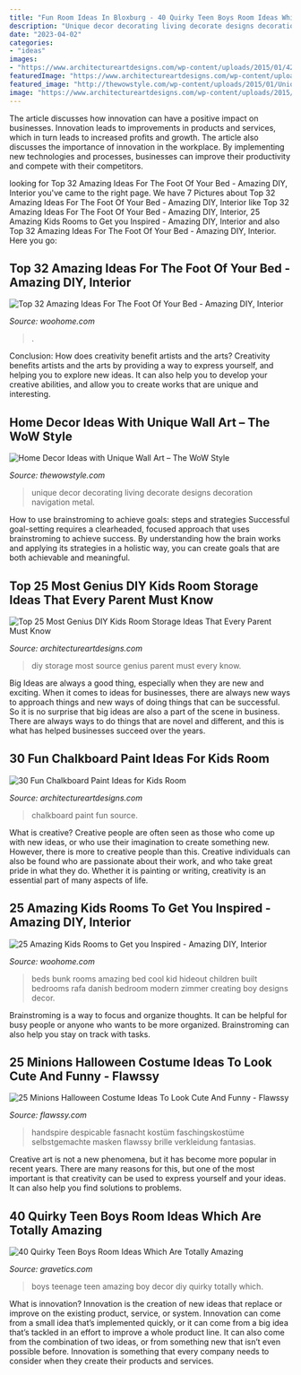 ```yaml
---
title: "Fun Room Ideas In Bloxburg - 40 Quirky Teen Boys Room Ideas Which Are Totally Amazing"
description: "Unique decor decorating living decorate designs decoration navigation metal"
date: "2023-04-02"
categories:
- "ideas"
images:
- "https://www.architectureartdesigns.com/wp-content/uploads/2015/01/421.jpg"
featuredImage: "https://www.architectureartdesigns.com/wp-content/uploads/2015/01/421.jpg"
featured_image: "http://thewowstyle.com/wp-content/uploads/2015/01/Unique-Wall-Art..jpg"
image: "https://www.architectureartdesigns.com/wp-content/uploads/2015/01/421.jpg"
---
```



The article discusses how innovation can have a positive impact on businesses. Innovation leads to improvements in products and services, which in turn leads to increased profits and growth. The article also discusses the importance of innovation in the workplace. By implementing new technologies and processes, businesses can improve their productivity and compete with their competitors.

	

		
looking for Top 32 Amazing Ideas For The Foot Of Your Bed - Amazing DIY, Interior you've came to the right page. We have 7 Pictures about Top 32 Amazing Ideas For The Foot Of Your Bed - Amazing DIY, Interior like Top 32 Amazing Ideas For The Foot Of Your Bed - Amazing DIY, Interior, 25 Amazing Kids Rooms to Get you Inspired - Amazing DIY, Interior and also Top 32 Amazing Ideas For The Foot Of Your Bed - Amazing DIY, Interior. Here you go:
		
    
## Top 32 Amazing Ideas For The Foot Of Your Bed - Amazing DIY, Interior

<img loading=lazy src="https://www.woohome.com/wp-content/uploads/2016/01/foot-of-the-bed-21.jpg" onerror="this.onerror=null;this.src='https://tse1.mm.bing.net/th?id=OIP.WdG3WzhjuZzG9Tv89AyU5AHaLK&amp;pid=15.1';" alt="Top 32 Amazing Ideas For The Foot Of Your Bed - Amazing DIY, Interior">

_Source: woohome.com_

>. 

	

Conclusion: How does creativity benefit artists and the arts?
Creativity benefits artists and the arts by providing a way to express yourself, and helping you to explore new ideas. It can also help you to develop your creative abilities, and allow you to create works that are unique and interesting.

    
## Home Decor Ideas With Unique Wall Art – The WoW Style

<img loading=lazy src="http://thewowstyle.com/wp-content/uploads/2015/01/Unique-Wall-Art..jpg" onerror="this.onerror=null;this.src='https://tse3.mm.bing.net/th?id=OIP.uaqIhHcpRnOlY4d2rh0jHQAAAA&amp;pid=15.1';" alt="Home Decor Ideas with Unique Wall Art – The WoW Style">

_Source: thewowstyle.com_

>unique decor decorating living decorate designs decoration navigation metal. 

	

How to use brainstroming to achieve goals: steps and strategies
Successful goal-setting requires a clearheaded, focused approach that uses brainstroming to achieve success. By understanding how the brain works and applying its strategies in a holistic way, you can create goals that are both achievable and meaningful.

    
## Top 25 Most Genius DIY Kids Room Storage Ideas That Every Parent Must Know

<img loading=lazy src="https://www.architectureartdesigns.com/wp-content/uploads/2015/01/421.jpg" onerror="this.onerror=null;this.src='https://tse3.mm.bing.net/th?id=OIP.tI-vfasP4o7e0wUcN2FZMAHaJ4&amp;pid=15.1';" alt="Top 25 Most Genius DIY Kids Room Storage Ideas That Every Parent Must Know">

_Source: architectureartdesigns.com_

>diy storage most source genius parent must every know. 

	

Big Ideas are always a good thing, especially when they are new and exciting. When it comes to ideas for businesses, there are always new ways to approach things and new ways of doing things that can be successful. So it is no surprise that big ideas are also a part of the scene in business. There are always ways to do things that are novel and different, and this is what has helped businesses succeed over the years.

    
## 30 Fun Chalkboard Paint Ideas For Kids Room

<img loading=lazy src="https://www.architectureartdesigns.com/wp-content/uploads/2014/01/914.jpg" onerror="this.onerror=null;this.src='https://tse3.mm.bing.net/th?id=OIP.pdr729nYvcQMLdmxXlQGqQHaKI&amp;pid=15.1';" alt="30 Fun Chalkboard Paint Ideas for Kids Room">

_Source: architectureartdesigns.com_

>chalkboard paint fun source. 

	

What is creative?
Creative people are often seen as those who come up with new ideas, or who use their imagination to create something new. However, there is more to creative people than this. Creative individuals can also be found who are passionate about their work, and who take great pride in what they do. Whether it is painting or writing, creativity is an essential part of many aspects of life.

    
## 25 Amazing Kids Rooms To Get You Inspired - Amazing DIY, Interior

<img loading=lazy src="https://www.woohome.com/wp-content/uploads/2014/04/kids-room-ideas-4.jpg" onerror="this.onerror=null;this.src='https://tse4.mm.bing.net/th?id=OIP.iAmxh5ZPA-U66sqGFZVwAgHaLB&amp;pid=15.1';" alt="25 Amazing Kids Rooms to Get you Inspired - Amazing DIY, Interior">

_Source: woohome.com_

>beds bunk rooms amazing bed cool kid hideout children built bedrooms rafa danish bedroom modern zimmer creating boy designs decor. 

	

Brainstroming is a way to focus and organize thoughts. It can be helpful for busy people or anyone who wants to be more organized. Brainstroming can also help you stay on track with tasks.

    
## 25 Minions Halloween Costume Ideas To Look Cute And Funny - Flawssy

<img loading=lazy src="https://www.flawssy.com/wp-content/uploads/2016/06/Minion-Costume-sibling.jpg" onerror="this.onerror=null;this.src='https://tse4.mm.bing.net/th?id=OIP.S210hlJzHc0O2po5wlpoYgHaJ6&amp;pid=15.1';" alt="25 Minions Halloween Costume Ideas To Look Cute And Funny - Flawssy">

_Source: flawssy.com_

>handspire despicable fasnacht kostüm faschingskostüme selbstgemachte masken flawssy brille verkleidung fantasias. 

	

Creative art is not a new phenomena, but it has become more popular in recent years. There are many reasons for this, but one of the most important is that creativity can be used to express yourself and your ideas. It can also help you find solutions to problems.

    
## 40 Quirky Teen Boys Room Ideas Which Are Totally Amazing

<img loading=lazy src="http://www.gravetics.com/wp-content/uploads/2017/06/DIY-Teenage-Boy-Room-Decor.jpg" onerror="this.onerror=null;this.src='https://tse1.mm.bing.net/th?id=OIP.FNc_L6PGQuZVq1Vj7myhoAHaKW&amp;pid=15.1';" alt="40 Quirky Teen Boys Room Ideas Which Are Totally Amazing">

_Source: gravetics.com_

>boys teenage teen amazing boy decor diy quirky totally which. 

	

What is innovation?
Innovation is the creation of new ideas that replace or improve on the existing product, service, or system. Innovation can come from a small idea that’s implemented quickly, or it can come from a big idea that’s tackled in an effort to improve a whole product line. It can also come from the combination of two ideas, or from something new that isn’t even possible before. Innovation is something that every company needs to consider when they create their products and services.

